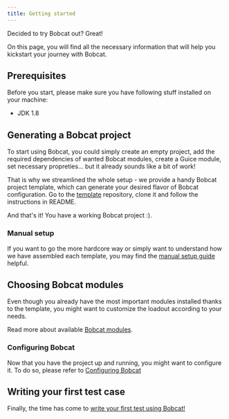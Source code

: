 ```yaml
---
title: Getting started
---
```


Decided to try Bobcat out? Great!

On this page, you will find all the necessary information that will help you kickstart your journey with Bobcat.

## Prerequisites

Before you start, please make sure you have following stuff installed on your machine:

- JDK 1.8

## Generating a Bobcat project

To start using Bobcat, you could simply create an empty project, add the required dependencies of wanted Bobcat modules, create a Guice module, set necessary propreties... but it already sounds like a bit of work!

That is why we streamlined the whole setup - we provide a handy Bobcat project template, which can generate your desired flavor of Bobcat configuration. Go to the [template](https://github.com/Cognifide/bobcat-gradle-template) repository, clone it and follow the instructions in README.

And that's it! You have a working Bobcat project :).

### Manual setup

If you want to go the more hardcore way or simply want to understand how we have assembled each template, you may find the [manual setup guide]({{site.baseurl}}/docs/manual-setup/) helpful.

## Choosing Bobcat modules

Even though you already have the most important modules installed thanks to the template, you might want to customize the loadout according to your needs.

Read more about available [Bobcat modules]({{site.baseurl}}/docs/modules/).

### Configuring Bobcat

Now that you have the project up and running, you might want to configure it. To do so, please refer to [Configuring Bobcat]({{site.baseurl}}/docs/configuring-bobcat/)

## Writing your first test case

Finally, the time has come to [write your first test using Bobcat!]({{site.baseurl}}/docs/first-test/)
